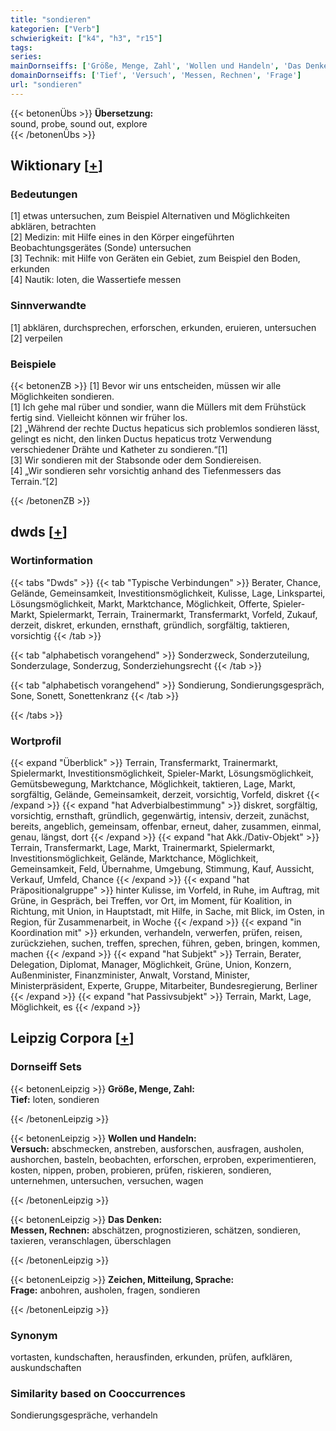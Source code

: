 ```yaml
---
title: "sondieren"
kategorien: ["Verb"]
schwierigkeit: ["k4", "h3", "r15"]
tags:
series:
mainDornseiffs: ['Größe, Menge, Zahl', 'Wollen und Handeln', 'Das Denken', 'Zeichen, Mitteilung, Sprache']
domainDornseiffs: ['Tief', 'Versuch', 'Messen, Rechnen', 'Frage']
url: "sondieren"
---
```


{{< betonenÜbs >}}
**Übersetzung:**  
sound, probe, sound out, explore  
{{< /betonenÜbs >}}

## Wiktionary [[+](https://de.wiktionary.org/wiki/sondieren)]

### Bedeutungen
[1] etwas untersuchen, zum Beispiel Alternativen und Möglichkeiten abklären, betrachten  
[2] Medizin: mit Hilfe eines in den Körper eingeführten Beobachtungsgerätes (Sonde) untersuchen  
[3] Technik: mit Hilfe von Geräten ein Gebiet, zum Beispiel den Boden, erkunden  
[4] Nautik: loten, die Wassertiefe messen  

### Sinnverwandte
[1] abklären, durchsprechen, erforschen, erkunden, eruieren, untersuchen  
[2] verpeilen  

### Beispiele
{{< betonenZB >}}
[1] Bevor wir uns entscheiden, müssen wir alle Möglichkeiten sondieren.  
[1] Ich gehe mal rüber und sondier, wann die Müllers mit dem Frühstück fertig sind. Vielleicht können wir früher los.  
[2] „Während der rechte Ductus hepaticus sich problemlos sondieren lässt, gelingt es nicht, den linken Ductus hepaticus trotz Verwendung verschiedener Drähte und Katheter zu sondieren.“[1]  
[3] Wir sondieren mit der Stabsonde oder dem Sondiereisen.  
[4] „Wir sondieren sehr vorsichtig anhand des Tiefenmessers das Terrain.“[2]  

{{< /betonenZB >}}


## dwds [[+](https://www.dwds.de/wb/sondieren)]

### Wortinformation
{{< tabs "Dwds" >}}
{{< tab "Typische Verbindungen" >}}
Berater, Chance, Gelände, Gemeinsamkeit, Investitionsmöglichkeit, Kulisse, Lage, Linkspartei, Lösungsmöglichkeit, Markt, Marktchance, Möglichkeit, Offerte, Spieler-Markt, Spielermarkt, Terrain, Trainermarkt, Transfermarkt, Vorfeld, Zukauf, derzeit, diskret, erkunden, ernsthaft, gründlich, sorgfältig, taktieren, vorsichtig
{{< /tab >}}

{{< tab "alphabetisch vorangehend" >}}
Sonderzweck, Sonderzuteilung, Sonderzulage, Sonderzug, Sonderziehungsrecht
{{< /tab >}}

{{< tab "alphabetisch vorangehend" >}}
Sondierung, Sondierungsgespräch, Sone, Sonett, Sonettenkranz
{{< /tab >}}

{{< /tabs >}}

### Wortprofil
{{< expand "Überblick" >}} Terrain, Transfermarkt, Trainermarkt, Spielermarkt, Investitionsmöglichkeit, Spieler-Markt, Lösungsmöglichkeit, Gemütsbewegung, Marktchance, Möglichkeit, taktieren, Lage, Markt, sorgfältig, Gelände, Gemeinsamkeit, derzeit, vorsichtig, Vorfeld, diskret {{< /expand >}}
{{< expand "hat Adverbialbestimmung" >}} diskret, sorgfältig, vorsichtig, ernsthaft, gründlich, gegenwärtig, intensiv, derzeit, zunächst, bereits, angeblich, gemeinsam, offenbar, erneut, daher, zusammen, einmal, genau, längst, dort {{< /expand >}}
{{< expand "hat Akk./Dativ-Objekt" >}} Terrain, Transfermarkt, Lage, Markt, Trainermarkt, Spielermarkt, Investitionsmöglichkeit, Gelände, Marktchance, Möglichkeit, Gemeinsamkeit, Feld, Übernahme, Umgebung, Stimmung, Kauf, Aussicht, Verkauf, Umfeld, Chance {{< /expand >}}
{{< expand "hat Präpositionalgruppe" >}} hinter Kulisse, im Vorfeld, in Ruhe, im Auftrag, mit Grüne, in Gespräch, bei Treffen, vor Ort, im Moment, für Koalition, in Richtung, mit Union, in Hauptstadt, mit Hilfe, in Sache, mit Blick, im Osten, in Region, für Zusammenarbeit, in Woche {{< /expand >}}
{{< expand "in Koordination mit" >}} erkunden, verhandeln, verwerfen, prüfen, reisen, zurückziehen, suchen, treffen, sprechen, führen, geben, bringen, kommen, machen {{< /expand >}}
{{< expand "hat Subjekt" >}} Terrain, Berater, Delegation, Diplomat, Manager, Möglichkeit, Grüne, Union, Konzern, Außenminister, Finanzminister, Anwalt, Vorstand, Minister, Ministerpräsident, Experte, Gruppe, Mitarbeiter, Bundesregierung, Berliner {{< /expand >}}
{{< expand "hat Passivsubjekt" >}} Terrain, Markt, Lage, Möglichkeit, es {{< /expand >}}

## Leipzig Corpora [[+](https://corpora.uni-leipzig.de/en/res?word=sondieren&corpusId=deu_newscrawl-public_2018)]

### Dornseiff Sets
{{< betonenLeipzig >}}
**Größe, Menge, Zahl:**  
**Tief:** loten, sondieren  

{{< /betonenLeipzig >}}


{{< betonenLeipzig >}}
**Wollen und Handeln:**  
**Versuch:** abschmecken, anstreben, ausforschen, ausfragen, ausholen, aushorchen, basteln, beobachten, erforschen, erproben, experimentieren, kosten, nippen, proben, probieren, prüfen, riskieren, sondieren, unternehmen, untersuchen, versuchen, wagen  

{{< /betonenLeipzig >}}


{{< betonenLeipzig >}}
**Das Denken:**  
**Messen, Rechnen:** abschätzen, prognostizieren, schätzen, sondieren, taxieren, veranschlagen, überschlagen  

{{< /betonenLeipzig >}}


{{< betonenLeipzig >}}
**Zeichen, Mitteilung, Sprache:**  
**Frage:** anbohren, ausholen, fragen, sondieren  

{{< /betonenLeipzig >}}

### Synonym
vortasten, kundschaften, herausfinden, erkunden, prüfen, aufklären, auskundschaften


### Similarity based on Cooccurrences
Sondierungsgespräche, verhandeln

